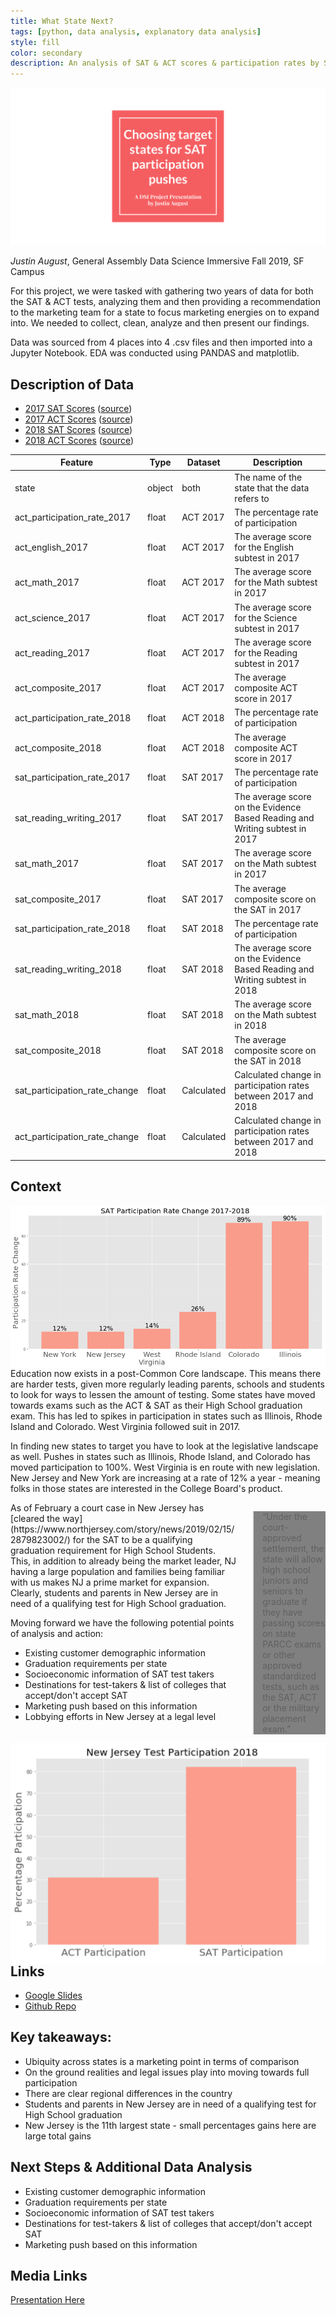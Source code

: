 ```yaml
---
title: What State Next?
tags: [python, data analysis, explanatory data analysis]
style: fill
color: secondary
description: An analysis of SAT & ACT scores & participation rates by State to advocate for a future target market for College Board marketing
---
```


<img src="/assets/img/wsn/githubtemplate.png">

_Justin August_, General Assembly Data Science Immersive Fall 2019, SF Campus

For this project, we were tasked with gathering two years of data for both the SAT & ACT tests, analyzing them and then providing a recommendation to the marketing team for a state to focus marketing energies on to expand into. We needed to collect, clean, analyze and then present our findings.

Data was sourced from 4 places into 4 .csv files and then imported into a Jupyter Notebook. EDA was conducted using PANDAS and matplotlib.

## Description of Data
    
- [2017 SAT Scores](http://github.com/justinaugust/which-state-next/data/sat_2017.csv) ([source](https://blog.collegevine.com/here-are-the-average-sat-scores-by-state/))
- [2017 ACT Scores](http://github.com/justinaugust/which-state-next/data/act_2017.csv) ([source](https://blog.prepscholar.com/act-scores-by-state-averages-highs-and-lows))
- [2018 SAT Scores](http://github.com/justinaugust/which-state-next/data/sat_2018.csv) ([source](https://reports.collegeboard.org/sat-suite-program-results/state-results))
- [2018 ACT Scores](http://github.com/justinaugust/which-state-next/data/act_2018.csv) ([source](http://www.act.org/content/dam/act/unsecured/documents/cccr2018/Average-Scores-by-State.pdf))

| Feature                       | Type   | Dataset    | Description                                                                 |
|-------------------------------|--------|------------|-----------------------------------------------------------------------------|
| state                         | object | both       | The name of the state that the data refers to                               |
| act_participation_rate_2017   | float  | ACT 2017   | The percentage rate of participation                                        |
| act_english_2017              | float  | ACT 2017   | The average score for the English subtest in 2017                           |
| act_math_2017                 | float  | ACT 2017   | The average score for the Math subtest in 2017                              |
| act_science_2017              | float  | ACT 2017   | The average score for the Science subtest in 2017                           |
| act_reading_2017              | float  | ACT 2017   | The average score for the Reading subtest in 2017                           |
| act_composite_2017            | float  | ACT 2017   | The average composite ACT score in 2017                                     |
| act_participation_rate_2018   | float  | ACT 2018   | The percentage rate of participation                                        |
| act_composite_2018            | float  | ACT 2018   | The average composite ACT score in 2017                                     |
| sat_participation_rate_2017   | float  | SAT 2017   | The percentage rate of participation                                        |
| sat_reading_writing_2017      | float  | SAT 2017   | The average score on the Evidence Based Reading and Writing subtest in 2017 |
| sat_math_2017                 | float  | SAT 2017   | The average score on the Math subtest in 2017                               |
| sat_composite_2017            | float  | SAT 2017   | The average composite score on the SAT in  2017                             |
| sat_participation_rate_2018   | float  | SAT 2018   | The percentage rate of participation                                        |
| sat_reading_writing_2018      | float  | SAT 2018   | The average score on the Evidence Based Reading and Writing subtest in 2018 |
| sat_math_2018                 | float  | SAT 2018   | The average score on the Math subtest in 2018                               |
| sat_composite_2018            | float  | SAT 2018   | The average composite score on the SAT in  2018                             |
| sat_participation_rate_change | float  | Calculated | Calculated change in participation rates between 2017 and 2018              |
| act_participation_rate_change | float  | Calculated | Calculated change in participation rates between 2017 and 2018              |


## Context

<img src="/assets/img/wsn/part_rate_change.png" style = "float:right" />

Education now exists in a post-Common Core landscape. This means there are harder tests, given more regularly leading parents, schools and students to look for ways to lessen the amount of testing. Some states have moved towards exams such as the ACT & SAT as their High School graduation exam. This has led to spikes in participation in states such as Illinois, Rhode Island and Colorado. West Virginia followed suit in 2017.

In finding new states to target you have to look at the legislative landscape as well. Pushes in states such as Illinois, Rhode Island, and Colorado has moved participation to 100%. West Virginia is en route with new legislation. New Jersey and New York are increasing  at a rate of 12% a year - meaning folks in those states are interested in the College Board's product.
<blockquote style="float: right; background-color: grey; width: 20%">“Under the court-approved settlement, the state will allow high school juniors and seniors to graduate if they have passing scores on state PARCC exams or other approved standardized tests, such as the SAT, ACT or the military placement exam.”</blockquote>

<img src="/assets/img/wsn/nj_part.png" style="float: right" />
As of February a court case in New Jersey has [cleared the way](https://www.northjersey.com/story/news/2019/02/15/2879823002/) for the SAT to be a qualifying graduation requirement for High School Students. This, in addition to already being the market leader, NJ having a large population and families being familiar with us makes NJ a prime market for expansion. Clearly, students and parents in New Jersey are in need of a qualifying test for High School graduation.

Moving forward we have the following potential points of analysis and action:
- Existing customer demographic information
- Graduation requirements per state
- Socioeconomic information of SAT test takers
- Destinations for test-takers & list of colleges that accept/don't accept SAT
- Marketing push based on this information
- Lobbying efforts in New Jersey at a legal level

## Links
- [Google Slides](https://docs.google.com/presentation/d/1VXePQ2neN2fO8sqE3214WL8E1D6flrOuWw4Zy6ZILgk/edit?usp=sharing)
- [Github Repo](https://github.com/justinaugust/which-state-next)







## Key takeaways:
- Ubiquity across states is a marketing point in terms of comparison
- On the ground realities and legal issues play into moving towards full participation
- There are clear regional differences in the country
- Students and parents in New Jersey are in need of a qualifying test for High School graduation
- New Jersey is the 11th largest state - small percentages gains here are large total gains

## Next Steps & Additional Data Analysis
- Existing customer demographic information
- Graduation requirements per state
- Socioeconomic information of SAT test takers
- Destinations for test-takers & list of colleges that accept/don't accept SAT
-  Marketing push based on this information

## Media Links
[Presentation Here](https://docs.google.com/presentation/d/1VXePQ2neN2fO8sqE3214WL8E1D6flrOuWw4Zy6ZILgk/edit?usp=sharing)